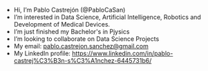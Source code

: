 - Hi, I’m Pablo Castrejón (@PabloCaSan)
- I’m interested in Data Science, Artificial Intelligence, Robotics and Development of Medical Devices.
- I’m just finished my Bachelor's in Pjysics 
- I’m looking to collaborate on Data Science Projects
- My email: pablo.castrejon.sanchez@gmail.com
- My LinkedIn profile: https://www.linkedin.com/in/pablo-castrej%C3%B3n-s%C3%A1nchez-6445731b6/

<!---
PabloCaSan/PabloCaSan is a ✨ special ✨ repository because its `README.md` (this file) appears on your GitHub profile.
You can click the Preview link to take a look at your changes.
--->
